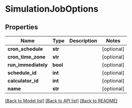 # SimulationJobOptions

## Properties
Name | Type | Description | Notes
------------ | ------------- | ------------- | -------------
**cron_schedule** | **str** |  | [optional] 
**cron_time_zone** | **str** |  | [optional] 
**run_immediately** | **bool** |  | [optional] 
**schedule_id** | **int** |  | [optional] 
**calculator_id** | **int** |  | [optional] 
**name** | **str** |  | [optional] 

[[Back to Model list]](../README.md#documentation-for-models) [[Back to API list]](../README.md#documentation-for-api-endpoints) [[Back to README]](../README.md)

